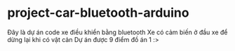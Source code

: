 # project-car-bluetooth-arduino
Đây là dự án code xe điều khiển bằng bluetooth
Xe có cảm biến ở đầu xe để dừng lại khi có vật cản
Dự án được 9 điểm đồ án 1 :>

